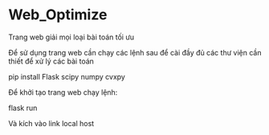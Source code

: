# Web_Optimize
Trang web giải mọi loại bài toán tối ưu

Để sử dụng trang web cần chạy các lệnh sau để cài đầy đủ các thư viện cần thiết để xử lý các bài toán

pip install Flask scipy numpy cvxpy

Để khởi tạo trang web chạy lệnh:

flask run 

Và kích vào link local host


